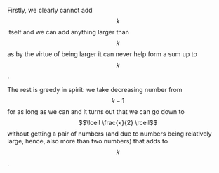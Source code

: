 Firstly, we clearly cannot add $$k$$ itself and we can add anything larger than $$k$$ as by the virtue of being larger it can never help form a sum up to $$k$$.

The rest is greedy in spirit: we take decreasing number from $$k-1$$ for as long as we can and it turns out that we can go down to $$\lceil \frac{k}{2} \rceil$$ without getting a pair of numbers (and due to numbers being relatively large, hence, also more than two numbers) that adds to $$k$$.
